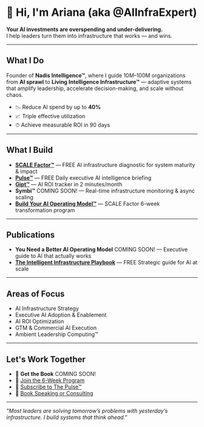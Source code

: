 # 👋 Hi, I'm Ariana (aka @AIInfraExpert)

**Your AI investments are overspending and under-delivering.**  
I help leaders turn them into infrastructure that works — and wins.

---

## What I Do
Founder of **Nadis Intelligence™**, where I guide $10M–$100M organizations from **AI sprawl** to **Living Intelligence Infrastructure™** — adaptive systems that amplify leadership, accelerate decision-making, and scale without chaos.

- 📉 Reduce AI spend by up to **40%**
- 📈 Triple effective utilization
- ⏱ Achieve measurable ROI in 90 days

---

## What I Build
- [**SCALE Factor™**](https://scalefactor.nadis.ai) — FREE AI infrastructure diagnostic for system maturity & impact  
- [**Pulse™**](https://pulse.nadis.ai) — FREE Daily executive AI intelligence briefing
- [**Gipt™**](https://gipt.nadis.ai) — AI ROI tracker in 2 minutes/month  
- **Symbi™** COMING SOON! — Real-time infrastructure monitoring & async scaling   
- [**Build Your AI Operating Model™**](https://nadis.ai/accelerator) — SCALE Factor 6-week transformation program

---

## Publications
- **You Need a Better AI Operating Model** COMING SOON! — Executive guide to AI that actually works  
- [**The Intelligent Infrastructure Playbook**](https://freebook.nadis.ai) — FREE Strategic guide for AI at scale

---

## Areas of Focus
- AI Infrastructure Strategy  
- Executive AI Adoption & Enablement  
- AI ROI Optimization  
- GTM & Commercial AI Execution  
- Ambient Leadership Computing™

---

## Let's Work Together
- 📘 **Get the Book** COMING SOON! 
- 🚀 [Join the 6-Week Program](https://nadis.ai/accelerator)  
- 📰 [Subscribe to The Pulse™](https://pulse.nadis.ai)  
- 💼 [Book Speaking or Consulting](https://ariabramson.com)

---

*"Most leaders are solving tomorrow’s problems with yesterday’s infrastructure. I build systems that think ahead."*
